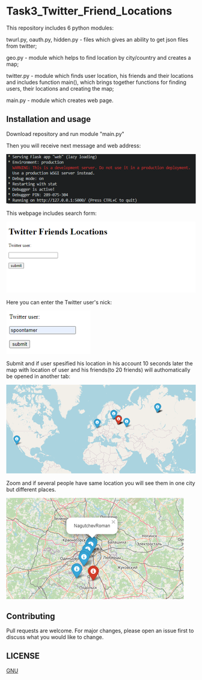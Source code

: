 # Task3_Twitter_Friend_Locations

This repository includes 6 python modules:

twurl.py, oauth.py, hidden.py - files which gives an ability to get json files from twitter;

geo.py - module which helps to find location by city/country and creates a map;

twitter.py - module which finds user location, his friends and their locations and includes function main(),
which brings together functions for finding users, their locations and creating the map;

main.py - module which creates web page.

## Installation and usage

Download repository and run module "main.py"

Then you will receive next message and web address:


![Screenshot](Screens/Screenshot1.png)

This webpage includes search form:


![Screenshot](Screens/Screenshot2.png)

Here you can enter the Twitter user's nick:


![Screenshot](Screens/Screenshot3.png)

Submit and if user spesified his location in his account 10 seconds later the map with location of user and his friends(to 20 friends) will authomatically be opened in another tab:


![Screenshot](Screens/Screenshot4.png)

Zoom and if several people have same location you will see them in one city but different places.


![Screenshot](Screens/Screenshot5.png)

## Contributing
Pull requests are welcome. For major changes, please open an issue first to discuss what you would like to change.

## LICENSE
[GNU](https://github.com/hooloobooroodkoo/Film_map/blob/main/LICENSE)
